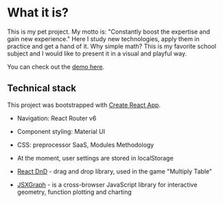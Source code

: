 # What it is?

This is my pet project. My motto is: "Constantly boost the expertise and gain new experience." Here I study new technologies, apply them in practice and get a hand of it.
Why simple math? This is my favorite school subject and I would like to present it in a visual and playful way.

You can check out the [demo here](https://gtm003.github.io/simple_math/).

## Technical stack

This project was bootstrapped with [Create React App](https://github.com/facebook/create-react-app).

* Navigation: React Router v6
* Component styling: Material UI
* CSS: preprocessor SaaS, Modules Methodology

* At the moment, user settings are stored in localStorage

* [React DnD](https://react-dnd.github.io/react-dnd/docs/overview) - drag and drop library, used in the game "Multiply Table"
* [JSXGraph](https://jsxgraph.org/wp/index.html) - is a cross-browser JavaScript library for interactive geometry, function plotting and charting
